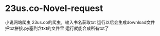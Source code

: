 # 23us.co-Novel-request
小说网站爬虫 23us.co的爬虫，输入书名获取txt 运行以后会生成download文件 把txt拼接.py塞到含txt的文件里 运行就能合成所有txt了
